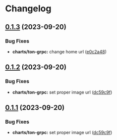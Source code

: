 # Changelog

## [0.1.3](https://github.com/getgems-io/tonlibjson/compare/charts/ton-grpc-v0.1.2...charts/ton-grpc-v0.1.3) (2023-09-20)


### Bug Fixes

* **charts/ton-grpc:** change home url ([e0c2a48](https://github.com/getgems-io/tonlibjson/commit/e0c2a489eabb223bde326ab13e06ee452f0ea41d))

## [0.1.2](https://github.com/getgems-io/tonlibjson/compare/charts/ton-grpc-v0.1.1...charts/ton-grpc-v0.1.2) (2023-09-20)


### Bug Fixes

* **charts/ton-grpc:** set proper image url ([dc59c9f](https://github.com/getgems-io/tonlibjson/commit/dc59c9fc44a676e32e06eeaed0126474dbfaaf57))

## [0.1.1](https://github.com/getgems-io/tonlibjson/compare/ton-grpc-v0.1.0...ton-grpc-v0.1.1) (2023-09-20)


### Bug Fixes

* **charts/ton-grpc:** set proper image url ([dc59c9f](https://github.com/getgems-io/tonlibjson/commit/dc59c9fc44a676e32e06eeaed0126474dbfaaf57))

